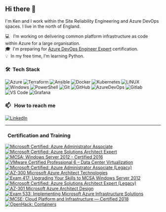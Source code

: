 ## Hi there 👋

I'm Ken and I work within the Site Reliability Engineering and Azure DevOps spaces.  I live in the north of England.

💻 &nbsp; I’m working on delivering common platform infrastructure as code within Azure for a large organisation. \
🎓 &nbsp;I'm preparing for [Azure DevOps Engineer Expert](https://learn.microsoft.com/en-us/certifications/devops-engineer/) certification. \
💡 &nbsp;In my free time, I’m learning Python.

### 🛠 &nbsp;Tech Stack
![Azure](https://img.shields.io/badge/azure-%230072C6.svg?style=for-the-badge&logo=azure-devops&logoColor=white) ![Terraform](https://img.shields.io/badge/terraform-%235835CC.svg?style=for-the-badge&logo=terraform&logoColor=white) ![Ansible](https://img.shields.io/badge/ansible-%231A1918.svg?style=for-the-badge&logo=ansible&logoColor=white) ![Docker](https://img.shields.io/badge/docker-%230db7ed.svg?style=for-the-badge&logo=docker&logoColor=white) ![Kubernetes](https://img.shields.io/badge/kubernetes-%23326ce5.svg?style=for-the-badge&logo=kubernetes&logoColor=white) ![LINUX](https://img.shields.io/badge/Linux-FCC624?style=for-the-badge&logo=linux&logoColor=black) ![Windows](https://img.shields.io/badge/Windows-0078D6?style=for-the-badge&logo=windows&logoColor=white) ![PowerShell](https://img.shields.io/badge/Powershell-2CA5E0?style=for-the-badge&logo=powershell&logoColor=white) ![Git](https://img.shields.io/badge/GIT-E44C30?style=for-the-badge&logo=git&logoColor=white) ![GitHub](https://img.shields.io/badge/GitHub-100000?style=for-the-badge&logo=github&logoColor=white) ![AzureDevOps](https://img.shields.io/badge/Azure_DevOps-0078D7?style=for-the-badge&logo=azure-devops&logoColor=white) ![Gitlab](https://img.shields.io/badge/GitLab-330F63?style=for-the-badge&logo=gitlab&logoColor=white) ![VS Code](https://img.shields.io/badge/VSCode-0078D4?style=for-the-badge&logo=visual%20studio%20code&logoColor=white) ![Grafana](https://img.shields.io/badge/Grafana-F2F4F9?style=for-the-badge&logo=grafana&logoColor=orange&labelColor=F2F4F9)

### 📫 &nbsp; How to reach me
[![LinkedIn](https://img.shields.io/badge/LinkedIn-0077B5?style=for-the-badge&logo=linkedin&logoColor=white)](https://linkedin.com/in/kenhendo)

---
###  &nbsp; Certification and Training
<!--START_SECTION:badges-->
[![Microsoft Certified: Azure Administrator Associate](https://images.credly.com/size/110x110x110x110/images/336eebfc-0ac3-4553-9a67-b402f491f185/azure-administrator-associate-600x600.png)](http://www.credly.com/badges/a0bea5fd-1a3c-48e5-b04b-08e4e668afd9 "Microsoft Certified: Azure Administrator Associate")
[![Microsoft Certified: Azure Solutions Architect Expert](https://images.credly.com/size/110x110x110x110/images/987adb7e-49be-4e24-b67e-55986bd3fe66/azure-solutions-architect-expert-600x600.png)](http://www.credly.com/badges/de5b2871-386d-4bff-b5c8-d0f798789932 "Microsoft Certified: Azure Solutions Architect Expert")
[![MCSA: Windows Server 2012 - Certified 2016](https://images.credly.com/size/110x110x110x110/images/835b37d1-09fb-42d5-9559-38abc7b4063d/MCSA_Windows_Server_2012-01.png)](http://www.credly.com/badges/123341b7-b2f4-484f-8aa0-90daf3fe49ae "MCSA: Windows Server 2012 - Certified 2016")
[![VMware Certified Professional 6 – Data Center Virtualization](https://images.credly.com/size/110x110x110x110/images/4ca4d86c-2022-4d10-ba65-6a5e8a1c1039/vmware_Cert_P_DCV6.png)](http://www.credly.com/badges/454b1027-f4a3-401d-a2be-4d290330b929 "VMware Certified Professional 6 – Data Center Virtualization")
[![Microsoft Certified: Azure Administrator Associate (Legacy)](https://images.credly.com/size/110x110x110x110/images/35d18649-95c6-4c78-b07a-cfc1362318f3/azure-administrator-associate.png)](http://www.credly.com/badges/6198f71b-f7df-44cb-a645-3f5ce6ba02c9 "Microsoft Certified: Azure Administrator Associate (Legacy)")
[![AZ-300 Microsoft Azure Architect Technologies](https://images.credly.com/size/110x110x110x110/images/c66ddfa8-4e9d-41e4-bf98-244a4d55a14e/exam-az300-600x600.png)](http://www.credly.com/badges/9210832a-dc69-4360-ab02-9dc8eb1d59eb "AZ-300 Microsoft Azure Architect Technologies")
[![Exam 417: Upgrading Your Skills to MCSA Windows Server 2012](https://images.credly.com/size/110x110x110x110/images/28ae0288-5760-431e-a18b-2a5c309579a7/Exam-417.png)](http://www.credly.com/badges/a0156c25-e9b7-468d-926b-7176007503d3 "Exam 417: Upgrading Your Skills to MCSA Windows Server 2012")
[![Microsoft Certified: Azure Solutions Architect Expert (Legacy)](https://images.credly.com/size/110x110x110x110/images/649069f9-27f1-4d2b-92bc-c674bc67bd02/azure-solutions-architect-expert-600x600.png)](http://www.credly.com/badges/f6db8f84-bd7c-4c9d-aba8-73d9bfad3a1e "Microsoft Certified: Azure Solutions Architect Expert (Legacy)")
[![AZ-301 Microsoft Azure Architect Design](https://images.credly.com/size/110x110x110x110/images/28004779-9175-4fc8-be6f-448663c9422b/exam-az301-600x600.png)](http://www.credly.com/badges/2cb1a0db-814a-4bc7-9ac6-21dfce24e58c "AZ-301 Microsoft Azure Architect Design")
[![Exam 533: Implementing Microsoft Azure Infrastructure Solutions](https://images.credly.com/size/110x110x110x110/images/53022c34-15ad-4f64-a50f-2b76798f2df0/Microsoft_Exam533.png)](http://www.credly.com/badges/5fb43ce3-c534-42a9-a38e-d10800c6e959 "Exam 533: Implementing Microsoft Azure Infrastructure Solutions")
[![MCSE: Cloud Platform and Infrastructure — Certified 2018](https://images.credly.com/size/110x110x110x110/images/807898ab-9f66-4387-a5e8-b0b59977f8c0/MCSE-Cloud-Platform-Infrastructure-2018.png)](http://www.credly.com/badges/41b62075-ad44-4654-8e89-5141a843a99f "MCSE: Cloud Platform and Infrastructure — Certified 2018")
[![OpenHack: Containers](https://images.credly.com/size/110x110x110x110/images/46faaece-34f2-45fa-af8f-12ecf2f0f9b3/Containers.png)](http://www.credly.com/badges/ce3a31a3-4eaa-4c46-bc8e-b03bad8d4614 "OpenHack: Containers")
<!--END_SECTION:badges-->
